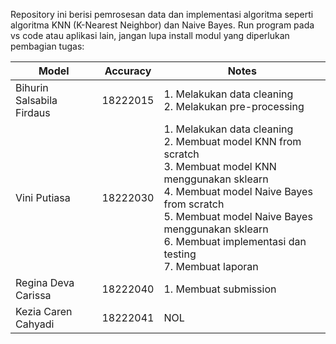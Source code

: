 Repository ini berisi pemrosesan data dan implementasi algoritma seperti algoritma KNN (K-Nearest Neighbor) dan Naive Bayes.
Run program pada vs code atau aplikasi lain, jangan lupa install modul yang diperlukan
pembagian tugas: 

| Model                 | Accuracy       | Notes                      |
|-----------------------|----------------|----------------------------|
| Bihurin Salsabila Firdaus          | 18222015         | 1. Melakukan data cleaning <br> 2. Melakukan pre-processing      |
| Vini Putiasa    | 18222030        | 1. Melakukan data cleaning <br> 2. Membuat model KNN from scratch <br> 3. Membuat model KNN menggunakan sklearn <br> 4. Membuat model Naive Bayes from scratch <br> 5. Membuat model Naive Bayes menggunakan sklearn <br> 6. Membuat implementasi dan testing <br> 7. Membuat laporan     |
| Regina Deva Carissa  | 18222040        | 1. Membuat submission      |
| Kezia Caren Cahyadi 	 | 18222041        | NOL  
